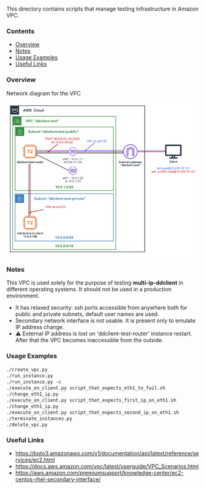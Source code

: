 This directory contains scripts that manage testing infrastructure in Amazon
VPC.

### Contents

* [Overview](#overview)
* [Notes](#notes)
* [Usage Examples](#usage-examples)
* [Useful Links](#useful-links)

### Overview

Network diagram for the VPC

![network_diagram](images/aws_vpc_diagram.png)

### Notes

This VPC is used solely for the purpose of testing **multi-ip-ddclient** in different
operating systems. It should not be used in a production environment.

* It has relaxed security: ssh ports accessible from anywhere both
for public and private subnets, default user names are used.
* Secondary network interface is not usable. It is present only to emulate
IP address change.
* :warning: External IP address is lost on 'ddclient-test-router' instance
restart. After that the VPC becomes inaccessible from the outside.

### Usage Examples

```ssh
./create_vpc.py
./run_instance.py
./run_instance.py -c
./execute_on_client.py script_that_expects_eth1_to_fail.sh
./change_eth1_ip.py
./execute_on_client.py script_that_expects_first_ip_on_eth1.sh
./change_eth1_ip.py
./execute_on_client.py script_that_expects_second_ip_on_eth1.sh
./terminate_instances.py
./delete_vpc.py
```

### Useful Links

* https://boto3.amazonaws.com/v1/documentation/api/latest/reference/services/ec2.html
* https://docs.aws.amazon.com/vpc/latest/userguide/VPC_Scenarios.html
* https://aws.amazon.com/premiumsupport/knowledge-center/ec2-centos-rhel-secondary-interface/